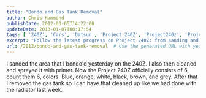 ```yaml
---
title: "Bondo and Gas Tank Removal"
author: Chris Hammond
publishDate: 2012-03-05T14:22:00
updateDate: 2013-01-07T00:17:54
tags: [ '240Z', 'Cars', 'Datsun', 'Project 240Z', 'Project240z', 'Project240Zcom' ]
excerpt: "Follow the latest progress on Project 240Z: from sanding and primer application to gas tank removal and clean-up."
url: /2012/bondo-and-gas-tank-removal  # Use the generated URL with year
---
```

<p>I sanded the area that I bondo'd yesterday on the 240Z. I also then cleaned and sprayed it with primer. Now the Project 240Z officially consists of 6, count them 6, colors. Blue, orange, white, black, brown, and grey. After that I removed the gas tank so I can have that cleaned up like we had done with the radiator last week.  </p>  <object width="425" height="350"><param name="movie" value="https://www.youtube.com/v/7nKCMSlfkio"></param><embed src="https://www.youtube.com/v/7nKCMSlfkio" type="application/x-shockwave-flash" width="425" height="350"></embed></object>

